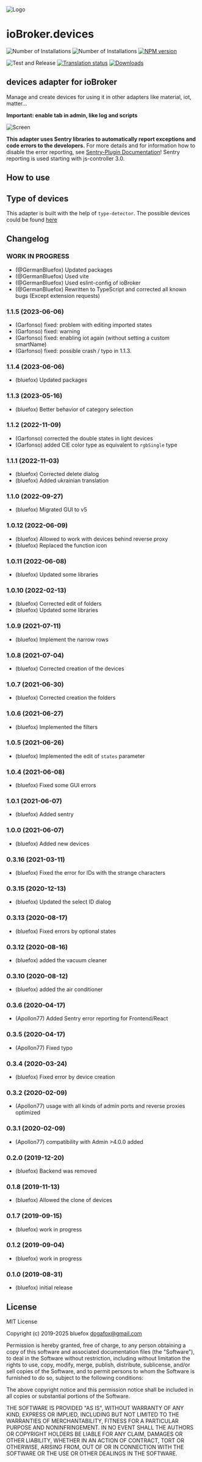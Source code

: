 ![Logo](admin/devices.png)
# ioBroker.devices

![Number of Installations](http://iobroker.live/badges/devices-installed.svg)
![Number of Installations](http://iobroker.live/badges/devices-stable.svg)
[![NPM version](http://img.shields.io/npm/v/iobroker.devices.svg)](https://www.npmjs.com/package/iobroker.devices)

![Test and Release](https://github.com/ioBroker/iobroker.devices/workflows/Test%20and%20Release/badge.svg)
[![Translation status](https://weblate.iobroker.net/widgets/adapters/-/devices/svg-badge.svg)](https://weblate.iobroker.net/engage/adapters/?utm_source=widget)
[![Downloads](https://img.shields.io/npm/dm/iobroker.devices.svg)](https://www.npmjs.com/package/iobroker.devices)

## devices adapter for ioBroker

Manage and create devices for using it in other adapters like material, iot, matter...

**Important: enable tab in admin, like log and scripts**

![Screen](img/screen.png)

**This adapter uses Sentry libraries to automatically report exceptions and code errors to the developers.** For more details and for information how to disable the error reporting, see [Sentry-Plugin Documentation](https://github.com/ioBroker/plugin-sentry#plugin-sentry)! Sentry reporting is used starting with js-controller 3.0.

## How to use

## Type of devices
This adapter is built with the help of `type-detector`. The possible devices could be found [here](https://github.com/ioBroker/ioBroker.type-detector/blob/master/DEVICES.md) 

## Changelog
<!--
	Placeholder for the next version (at the beginning of the line):
	### **WORK IN PROGRESS**
-->
### **WORK IN PROGRESS**
* (@GermanBluefox) Updated packages
* (@GermanBluefox) Used vite
* (@GermanBluefox) Used eslint-config of ioBroker
* (@GermanBluefox) Rewritten to TypeScript and corrected all known bugs (Except extension requests)

### 1.1.5 (2023-06-06)
* (Garfonso) fixed: problem with editing imported states
* (Garfonso) fixed: warning
* (Garfonso) fixed: enabling iot again (without setting a custom smartName)
* (Garfonso) fixed: possible crash / typo in 1.1.3.

### 1.1.4 (2023-06-06)
* (bluefox) Updated packages

### 1.1.3 (2023-05-16)
* (bluefox) Better behavior of category selection

### 1.1.2 (2022-11-09)
* (Garfonso) corrected the double states in light devices
* (Garfonso) added CIE color type as equivalent to `rgbSingle` type

### 1.1.1 (2022-11-03)
* (bluefox) Corrected delete dialog
* (bluefox) Added ukrainian translation

### 1.1.0 (2022-09-27)
* (bluefox) Migrated GUI to v5

### 1.0.12 (2022-06-09)
* (bluefox) Allowed to work with devices behind reverse proxy
* (bluefox) Replaced the function icon

### 1.0.11 (2022-06-08)
* (bluefox) Updated some libraries

### 1.0.10 (2022-02-13)
* (bluefox) Corrected edit of folders
* (bluefox) Updated some libraries

### 1.0.9 (2021-07-11)
* (bluefox) Implement the narrow rows

### 1.0.8 (2021-07-04)
* (bluefox) Corrected creation of the devices

### 1.0.7 (2021-06-30)
* (bluefox) Corrected creation the folders

### 1.0.6 (2021-06-27)
* (bluefox) Implemented the filters

### 1.0.5 (2021-06-26)
* (bluefox) Implemented the edit of `states` parameter

### 1.0.4 (2021-06-08)
* (bluefox) Fixed some GUI errors

### 1.0.1 (2021-06-07)
* (bluefox) Added sentry

### 1.0.0 (2021-06-07)
* (bluefox) Added new devices

### 0.3.16 (2021-03-11)
* (bluefox) Fixed the error for IDs with the strange characters

### 0.3.15 (2020-12-13)
* (bluefox) Updated the select ID dialog

### 0.3.13 (2020-08-17)
* (bluefox) Fixed errors by optional states

### 0.3.12 (2020-08-16)
* (bluefox) added the vacuum cleaner

### 0.3.10 (2020-08-12)
* (bluefox) added the air conditioner

### 0.3.6 (2020-04-17)
* (Apollon77) Added Sentry error reporting for Frontend/React

### 0.3.5 (2020-04-17)
* (Apollon77) Fixed typo

### 0.3.4 (2020-03-24)
* (bluefox) Fixed error by device creation

### 0.3.2 (2020-02-09)
* (Apollon77) usage with all kinds of admin ports and reverse proxies optimized

### 0.3.1 (2020-02-09)
* (Apollon77) compatibility with Admin >4.0.0 added

### 0.2.0 (2019-12-20)
* (bluefox) Backend was removed

### 0.1.8 (2019-11-13)
* (bluefox) Allowed the clone of devices

### 0.1.7 (2019-09-15)
* (bluefox) work in progress

### 0.1.2 (2019-09-04)
* (bluefox) work in progress

### 0.1.0 (2019-08-31)
* (bluefox) initial release

## License
MIT License

Copyright (c) 2019-2025 bluefox <dogafox@gmail.com>

Permission is hereby granted, free of charge, to any person obtaining a copy
of this software and associated documentation files (the "Software"), to deal
in the Software without restriction, including without limitation the rights
to use, copy, modify, merge, publish, distribute, sublicense, and/or sell
copies of the Software, and to permit persons to whom the Software is
furnished to do so, subject to the following conditions:

The above copyright notice and this permission notice shall be included in all
copies or substantial portions of the Software.

THE SOFTWARE IS PROVIDED "AS IS", WITHOUT WARRANTY OF ANY KIND, EXPRESS OR
IMPLIED, INCLUDING BUT NOT LIMITED TO THE WARRANTIES OF MERCHANTABILITY,
FITNESS FOR A PARTICULAR PURPOSE AND NONINFRINGEMENT. IN NO EVENT SHALL THE
AUTHORS OR COPYRIGHT HOLDERS BE LIABLE FOR ANY CLAIM, DAMAGES OR OTHER
LIABILITY, WHETHER IN AN ACTION OF CONTRACT, TORT OR OTHERWISE, ARISING FROM,
OUT OF OR IN CONNECTION WITH THE SOFTWARE OR THE USE OR OTHER DEALINGS IN THE
SOFTWARE.
